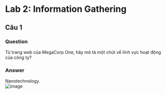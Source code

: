 # Lab 2: Information Gathering
## Câu 1
### Question
Từ trang web của MegaCorp One, hãy mô tả một chút về lĩnh vực hoạt động của công ty?

### Answer
Nanotechnology.  
![image](https://user-images.githubusercontent.com/44528004/136150676-9dc686e7-ea77-40f4-a3c0-3e37081b4033.png)

